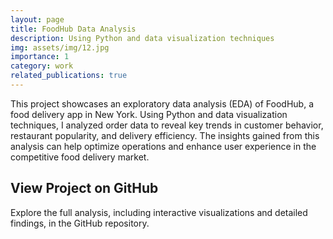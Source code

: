 ```yaml
---
layout: page
title: FoodHub Data Analysis
description: Using Python and data visualization techniques
img: assets/img/12.jpg
importance: 1
category: work
related_publications: true
---
```


This project showcases an exploratory data analysis (EDA) of FoodHub, a food delivery app in New York. Using Python and data visualization techniques, I analyzed order data to reveal key trends in customer behavior, restaurant popularity, and delivery efficiency. The insights gained from this analysis can help optimize operations and enhance user experience in the competitive food delivery market.

## View Project on GitHub
Explore the full analysis, including interactive visualizations and detailed findings, in the GitHub repository.
